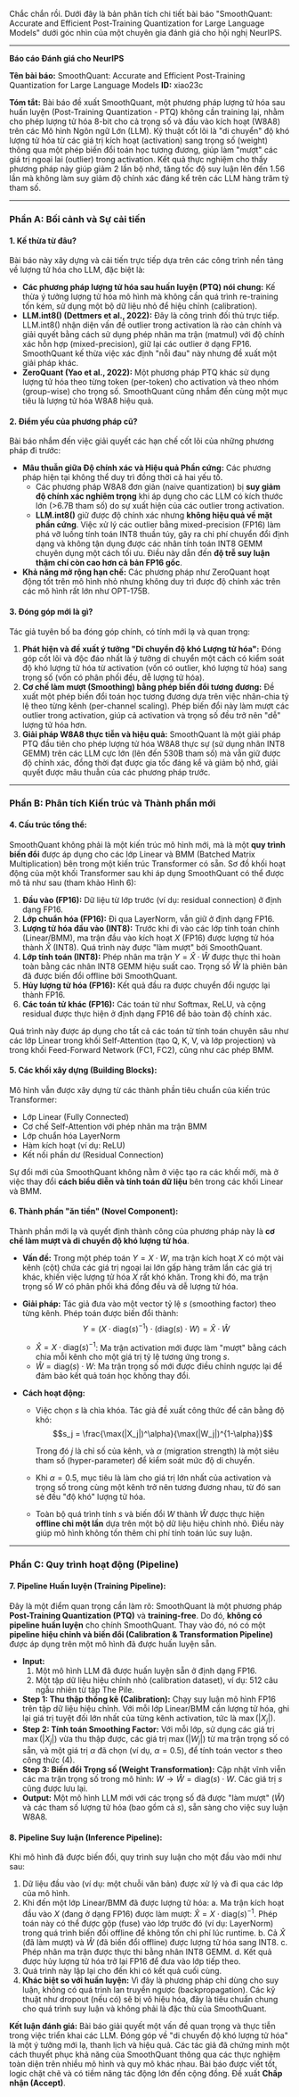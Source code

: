 Chắc chắn rồi. Dưới đây là bản phân tích chi tiết bài báo "SmoothQuant: Accurate and Efficient Post-Training Quantization for Large Language Models" dưới góc nhìn của một chuyên gia đánh giá cho hội nghị NeurIPS.

***

**Báo cáo Đánh giá cho NeurIPS**

**Tên bài báo:** SmoothQuant: Accurate and Efficient Post-Training Quantization for Large Language Models
**ID:** xiao23c

**Tóm tắt:** Bài báo đề xuất SmoothQuant, một phương pháp lượng tử hóa sau huấn luyện (Post-Training Quantization - PTQ) không cần training lại, nhằm cho phép lượng tử hóa 8-bit cho cả trọng số và đầu vào kích hoạt (W8A8) trên các Mô hình Ngôn ngữ Lớn (LLM). Kỹ thuật cốt lõi là "di chuyển" độ khó lượng tử hóa từ các giá trị kích hoạt (activation) sang trọng số (weight) thông qua một phép biến đổi toán học tương đương, giúp làm "mượt" các giá trị ngoại lai (outlier) trong activation. Kết quả thực nghiệm cho thấy phương pháp này giúp giảm 2 lần bộ nhớ, tăng tốc độ suy luận lên đến 1.56 lần mà không làm suy giảm độ chính xác đáng kể trên các LLM hàng trăm tỷ tham số.

---

### **Phần A: Bối cảnh và Sự cải tiến**

#### **1. Kế thừa từ đâu?**
Bài báo này xây dựng và cải tiến trực tiếp dựa trên các công trình nền tảng về lượng tử hóa cho LLM, đặc biệt là:
* **Các phương pháp lượng tử hóa sau huấn luyện (PTQ) nói chung:** Kế thừa ý tưởng lượng tử hóa mô hình mà không cần quá trình re-training tốn kém, sử dụng một bộ dữ liệu nhỏ để hiệu chỉnh (calibration).
* **LLM.int8() (Dettmers et al., 2022):** Đây là công trình đối thủ trực tiếp. LLM.int8() nhận diện vấn đề outlier trong activation là rào cản chính và giải quyết bằng cách sử dụng phép nhân ma trận (matmul) với độ chính xác hỗn hợp (mixed-precision), giữ lại các outlier ở dạng FP16. SmoothQuant kế thừa việc xác định "nỗi đau" này nhưng đề xuất một giải pháp khác.
* **ZeroQuant (Yao et al., 2022):** Một phương pháp PTQ khác sử dụng lượng tử hóa theo từng token (per-token) cho activation và theo nhóm (group-wise) cho trọng số. SmoothQuant cũng nhắm đến cùng một mục tiêu là lượng tử hóa W8A8 hiệu quả.

#### **2. Điểm yếu của phương pháp cũ?**
Bài báo nhắm đến việc giải quyết các hạn chế cốt lõi của những phương pháp đi trước:
* **Mâu thuẫn giữa Độ chính xác và Hiệu quả Phần cứng:** Các phương pháp hiện tại không thể duy trì đồng thời cả hai yếu tố.
    * Các phương pháp W8A8 đơn giản (naive quantization) bị **suy giảm độ chính xác nghiêm trọng** khi áp dụng cho các LLM có kích thước lớn (>6.7B tham số) do sự xuất hiện của các outlier trong activation.
    * **LLM.int8()** giữ được độ chính xác nhưng **không hiệu quả về mặt phần cứng**. Việc xử lý các outlier bằng mixed-precision (FP16) làm phá vỡ luồng tính toán INT8 thuần túy, gây ra chi phí chuyển đổi định dạng và không tận dụng được các nhân tính toán INT8 GEMM chuyên dụng một cách tối ưu. Điều này dẫn đến **độ trễ suy luận thậm chí còn cao hơn cả bản FP16 gốc**.
* **Khả năng mở rộng hạn chế:** Các phương pháp như ZeroQuant hoạt động tốt trên mô hình nhỏ nhưng không duy trì được độ chính xác trên các mô hình rất lớn như OPT-175B.

#### **3. Đóng góp mới là gì?**
Tác giả tuyên bố ba đóng góp chính, có tính mới lạ và quan trọng:
1.  **Phát hiện và đề xuất ý tưởng "Di chuyển độ khó Lượng tử hóa":** Đóng góp cốt lõi và độc đáo nhất là ý tưởng di chuyển một cách có kiểm soát độ khó lượng tử hóa từ activation (vốn có outlier, khó lượng tử hóa) sang trọng số (vốn có phân phối đều, dễ lượng tử hóa).
2.  **Cơ chế làm mượt (Smoothing) bằng phép biến đổi tương đương:** Đề xuất một phép biến đổi toán học tương đương dựa trên việc nhân-chia tỷ lệ theo từng kênh (per-channel scaling). Phép biến đổi này làm mượt các outlier trong activation, giúp cả activation và trọng số đều trở nên "dễ" lượng tử hóa hơn.
3.  **Giải pháp W8A8 thực tiễn và hiệu quả:** SmoothQuant là một giải pháp PTQ đầu tiên cho phép lượng tử hóa W8A8 thực sự (sử dụng nhân INT8 GEMM) trên các LLM cực lớn (lên đến 530B tham số) mà vẫn giữ được độ chính xác, đồng thời đạt được gia tốc đáng kể và giảm bộ nhớ, giải quyết được mâu thuẫn của các phương pháp trước.

---

### **Phần B: Phân tích Kiến trúc và Thành phần mới**

#### **4. Cấu trúc tổng thể:**
SmoothQuant không phải là một kiến trúc mô hình mới, mà là một **quy trình biến đổi** được áp dụng cho các lớp Linear và BMM (Batched Matrix Multiplication) bên trong một kiến trúc Transformer có sẵn. Sơ đồ khối hoạt động của một khối Transformer sau khi áp dụng SmoothQuant có thể được mô tả như sau (tham khảo Hình 6):

1.  **Đầu vào (FP16):** Dữ liệu từ lớp trước (ví dụ: residual connection) ở định dạng FP16.
2.  **Lớp chuẩn hóa (FP16):** Đi qua LayerNorm, vẫn giữ ở định dạng FP16.
3.  **Lượng tử hóa đầu vào (INT8):** Trước khi đi vào các lớp tính toán chính (Linear/BMM), ma trận đầu vào kích hoạt $X$ (FP16) được lượng tử hóa thành $\hat{X}$ (INT8). Quá trình này được "làm mượt" bởi SmoothQuant.
4.  **Lớp tính toán (INT8):** Phép nhân ma trận $Y = \hat{X} \cdot \hat{W}$ được thực thi hoàn toàn bằng các nhân INT8 GEMM hiệu suất cao. Trọng số $\hat{W}$ là phiên bản đã được biến đổi offline bởi SmoothQuant.
5.  **Hủy lượng tử hóa (FP16):** Kết quả đầu ra được chuyển đổi ngược lại thành FP16.
6.  **Các toán tử khác (FP16):** Các toán tử như Softmax, ReLU, và cộng residual được thực hiện ở định dạng FP16 để bảo toàn độ chính xác.

Quá trình này được áp dụng cho tất cả các toán tử tính toán chuyên sâu như các lớp Linear trong khối Self-Attention (tạo Q, K, V, và lớp projection) và trong khối Feed-Forward Network (FC1, FC2), cũng như các phép BMM.

#### **5. Các khối xây dựng (Building Blocks):**
Mô hình vẫn được xây dựng từ các thành phần tiêu chuẩn của kiến trúc Transformer:
* Lớp Linear (Fully Connected)
* Cơ chế Self-Attention với phép nhân ma trận BMM
* Lớp chuẩn hóa LayerNorm
* Hàm kích hoạt (ví dụ: ReLU)
* Kết nối phần dư (Residual Connection)

Sự đổi mới của SmoothQuant không nằm ở việc tạo ra các khối mới, mà ở việc thay đổi **cách biểu diễn và tính toán dữ liệu** bên trong các khối Linear và BMM.

#### **6. Thành phần "ăn tiền" (Novel Component):**
Thành phần mới lạ và quyết định thành công của phương pháp này là **cơ chế làm mượt và di chuyển độ khó lượng tử hóa**.

* **Vấn đề:** Trong một phép toán $Y = X \cdot W$, ma trận kích hoạt $X$ có một vài kênh (cột) chứa các giá trị ngoại lai lớn gấp hàng trăm lần các giá trị khác, khiến việc lượng tử hóa $X$ rất khó khăn. Trong khi đó, ma trận trọng số $W$ có phân phối khá đồng đều và dễ lượng tử hóa.
* **Giải pháp:** Tác giả đưa vào một vector tỷ lệ $s$ (smoothing factor) theo từng kênh. Phép toán được biến đổi thành:
    $$Y = (X \cdot \text{diag}(s)^{-1}) \cdot (\text{diag}(s) \cdot W) = \hat{X} \cdot \hat{W}$$
   
    * $\hat{X} = X \cdot \text{diag}(s)^{-1}$: Ma trận activation mới được làm "mượt" bằng cách chia mỗi kênh cho một giá trị tỷ lệ tương ứng trong $s$.
    * $\hat{W} = \text{diag}(s) \cdot W$: Ma trận trọng số mới được điều chỉnh ngược lại để đảm bảo kết quả toán học không thay đổi.
* **Cách hoạt động:**
    * Việc chọn $s$ là chìa khóa. Tác giả đề xuất công thức để cân bằng độ khó:
        $$s_j = \frac{\max(|X_j|)^\alpha}{\max(|W_j|)^{1-\alpha}}$$
       
        Trong đó $j$ là chỉ số của kênh, và $\alpha$ (migration strength) là một siêu tham số (hyper-parameter) để kiểm soát mức độ di chuyển.
    * Khi $\alpha = 0.5$, mục tiêu là làm cho giá trị lớn nhất của activation và trọng số trong cùng một kênh trở nên tương đương nhau, từ đó san sẻ đều "độ khó" lượng tử hóa.
    * Toàn bộ quá trình tính $s$ và biến đổi $W$ thành $\hat{W}$ được thực hiện **offline chỉ một lần** dựa trên một bộ dữ liệu hiệu chỉnh nhỏ. Điều này giúp mô hình không tốn thêm chi phí tính toán lúc suy luận.

---

### **Phần C: Quy trình hoạt động (Pipeline)**

#### **7. Pipeline Huấn luyện (Training Pipeline):**
Đây là một điểm quan trọng cần làm rõ: SmoothQuant là một phương pháp **Post-Training Quantization (PTQ)** và **training-free**. Do đó, **không có pipeline huấn luyện** cho chính SmoothQuant. Thay vào đó, nó có một **pipeline hiệu chỉnh và biến đổi (Calibration & Transformation Pipeline)** được áp dụng trên một mô hình đã được huấn luyện sẵn.

* **Input:**
    1.  Một mô hình LLM đã được huấn luyện sẵn ở định dạng FP16.
    2.  Một tập dữ liệu hiệu chỉnh nhỏ (calibration dataset), ví dụ: 512 câu ngẫu nhiên từ tập The Pile.
* **Step 1: Thu thập thống kê (Calibration):** Chạy suy luận mô hình FP16 trên tập dữ liệu hiệu chỉnh. Với mỗi lớp Linear/BMM cần lượng tử hóa, ghi lại giá trị tuyệt đối lớn nhất của từng kênh activation, tức là $\max(|X_j|)$.
* **Step 2: Tính toán Smoothing Factor:** Với mỗi lớp, sử dụng các giá trị $\max(|X_j|)$ vừa thu thập được, các giá trị $\max(|W_j|)$ từ ma trận trọng số có sẵn, và một giá trị $\alpha$ đã chọn (ví dụ, $\alpha=0.5$), để tính toán vector $s$ theo công thức (4).
* **Step 3: Biến đổi Trọng số (Weight Transformation):** Cập nhật vĩnh viễn các ma trận trọng số trong mô hình: $W \rightarrow \hat{W} = \text{diag}(s) \cdot W$. Các giá trị $s$ cũng được lưu lại.
* **Output:** Một mô hình LLM mới với các trọng số đã được "làm mượt" ($\hat{W}$) và các tham số lượng tử hóa (bao gồm cả $s$), sẵn sàng cho việc suy luận W8A8.

#### **8. Pipeline Suy luận (Inference Pipeline):**
Khi mô hình đã được biến đổi, quy trình suy luận cho một đầu vào mới như sau:

1.  Dữ liệu đầu vào (ví dụ: một chuỗi văn bản) được xử lý và đi qua các lớp của mô hình.
2.  Khi đến một lớp Linear/BMM đã được lượng tử hóa:
    a.  Ma trận kích hoạt đầu vào $X$ (đang ở dạng FP16) được làm mượt: $\hat{X} = X \cdot \text{diag}(s)^{-1}$. Phép toán này có thể được gộp (fuse) vào lớp trước đó (ví dụ: LayerNorm) trong quá trình biến đổi offline để không tốn chi phí lúc runtime.
    b.  Cả $\hat{X}$ (đã làm mượt) và $\hat{W}$ (đã biến đổi offline) được lượng tử hóa sang INT8.
    c.  Phép nhân ma trận được thực thi bằng nhân INT8 GEMM.
    d.  Kết quả được hủy lượng tử hóa trở lại FP16 để đưa vào lớp tiếp theo.
3.  Quá trình này lặp lại cho đến khi có kết quả cuối cùng.
4.  **Khác biệt so với huấn luyện:** Vì đây là phương pháp chỉ dùng cho suy luận, không có quá trình lan truyền ngược (backpropagation). Các kỹ thuật như dropout (nếu có) sẽ bị vô hiệu hóa, đây là tiêu chuẩn chung cho quá trình suy luận và không phải là đặc thù của SmoothQuant.

**Kết luận đánh giá:**
Bài báo giải quyết một vấn đề quan trọng và thực tiễn trong việc triển khai các LLM. Đóng góp về "di chuyển độ khó lượng tử hóa" là một ý tưởng mới lạ, thanh lịch và hiệu quả. Các tác giả đã chứng minh một cách thuyết phục khả năng của SmoothQuant thông qua các thực nghiệm toàn diện trên nhiều mô hình và quy mô khác nhau. Bài báo được viết tốt, logic chặt chẽ và có tiềm năng tác động lớn đến cộng đồng. Đề xuất **Chấp nhận (Accept)**.